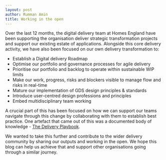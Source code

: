 ```yaml
---
layout: post
author: Rumman Amin
title: Working in the open
---
```


Over the last 12 months, the digital delivery team at Homes England have been supporting the organisation deliver strategic transformation projects and support our existing estate of applications. Alongside this core delivery activity, we have also been focused on our own delivery transformation to:

- Establish a Digital delivery Roadmap
- Optimise our portfolio and governance processes for agile delivery
- Prioritise our portfolio and backlog to operate within sustainable WIP limits  
- Make our work, progress, risks and blockers visible to manage flow and risks in real-time
- Mature our implementation of GDS design principles & standards
- Introduce user-centred design professions and principles
- Embed multidisciplinary team working

A crucial part of this has been focused on how we can support our teams navigate through this change by collaborating with them to establish best practice. One artefact that came out of this was a documented body of knowledge - [The Delivery Playbook](/playbook.html).

We wanted to take this further and contribute to the wider delivery community by sharing our outputs and working in the open. We hope this blog can help us achieve that and support other organisations going through a similar journey.
